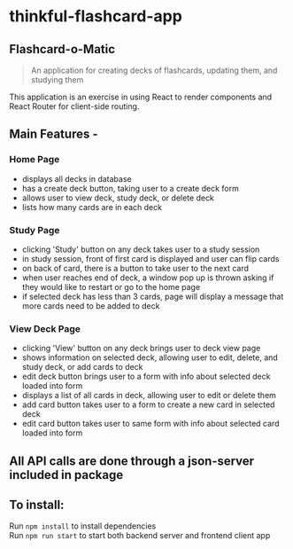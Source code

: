 # thinkful-flashcard-app

## Flashcard-o-Matic

> An application for creating decks of flashcards, updating them, and studying them

This application is an exercise in using React to render components and React Router for client-side routing.

## Main Features -

### Home Page

- displays all decks in database
- has a create deck button, taking user to a create deck form
- allows user to view deck, study deck, or delete deck
- lists how many cards are in each deck

### Study Page

- clicking 'Study' button on any deck takes user to a study session
- in study session, front of first card is displayed and user can flip cards
- on back of card, there is a button to take user to the next card
- when user reaches end of deck, a window pop up is thrown asking if they would like to restart or go to the home page
- if selected deck has less than 3 cards, page will display a message that more cards need to be added to deck

### View Deck Page

- clicking 'View' button on any deck brings user to deck view page
- shows information on selected deck, allowing user to edit, delete, and study deck, or add cards to deck
- edit deck button brings user to a form with info about selected deck loaded into form
- displays a list of all cards in deck, allowing user to edit or delete them
- add card button takes user to a form to create a new card in selected deck
- edit card button takes user to same form with info about selected card loaded into form

## All API calls are done through a json-server included in package

## To install:

Run `npm install` to install dependencies  
Run `npm run start` to start both backend server and frontend client app
